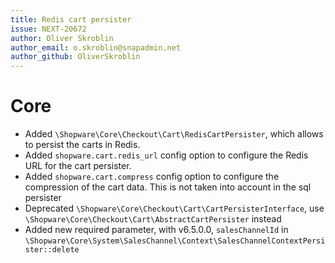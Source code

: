 ```yaml
---
title: Redis cart persister
issue: NEXT-20672
author: Oliver Skroblin
author_email: o.skroblin@snapadmin.net
author_github: OliverSkroblin
---
```

# Core
* Added `\Shopware\Core\Checkout\Cart\RedisCartPersister`, which allows to persist the carts in Redis.
* Added `shopware.cart.redis_url` config option to configure the Redis URL for the cart persister.
* Added `shopware.cart.compress` config option to configure the compression of the cart data. This is not taken into account in the sql persister
* Deprecated `\Shopware\Core\Checkout\Cart\CartPersisterInterface`, use `\Shopware\Core\Checkout\Cart\AbstractCartPersister` instead
* Added new required parameter, with v6.5.0.0, `salesChannelId` in `\Shopware\Core\System\SalesChannel\Context\SalesChannelContextPersister::delete`
